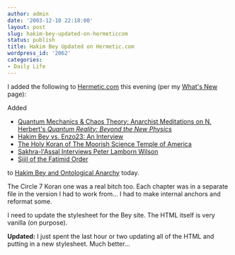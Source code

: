 ```yaml
---
author: admin
date: '2003-12-10 22:18:00'
layout: post
slug: hakim-bey-updated-on-hermeticcom
status: publish
title: Hakim Bey Updated on Hermetic.com
wordpress_id: '2062'
categories:
- Daily Life
---
```

I added the following to <a href="http://www.hermetic.com">Hermetic.com</a> this evening (per my <a href="http://www.hermetic.com/new.html">What&apos;s New</a> page):

Added
<ul>   <li><a href="http://www.hermetic.com/bey/quantum.html">Quantum Mechanics &amp; Chaos Theory: Anarchist Meditations on N. Herbert&apos;s <i>Quantum Reality: Beyond the New Physics</i></a></li>   <li><a href="http://www.hermetic.com/bey/enzo23-interview.html">Hakim Bey vs. Enzo23: An Interview</a></li>   <li><a href="http://www.hermetic.com/bey/7koran.html">The Holy Koran of The Moorish Science Temple of America</a></li>   <li><a href="http://www.hermetic.com/bey/pw-interview-2.html">Sakhra-l&apos;Assal Interviews Peter Lamborn Wilson</a></li><li><a href="http://www.hermetic.com/bey/sijil-2.html">Sijil of the Fatimid Order</a></li> </ul> to <a href="http://www.hermetic.com/bey/">Hakim Bey and Ontological Anarchy</a> today.

The Circle 7 Koran one was a real bitch too. Each chapter was in a separate file in the version I had to work from... I had to make internal anchors and reformat some.

I need to update the stylesheet for the Bey site. The HTML itself is very vanilla (on purpose).

<b>Updated:</b> I just spent the last hour or two updating all of the HTML and putting in a new stylesheet. Much better...
